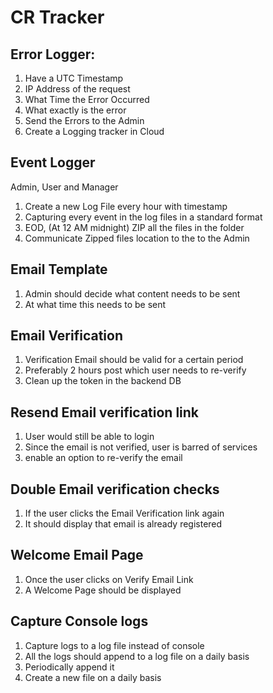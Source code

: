 # CR Tracker

## Error Logger:

1. Have a UTC Timestamp
2. IP Address of the request
3. What Time the Error Occurred
4. What exactly is the error
5. Send the Errors to the Admin
6. Create a Logging tracker in Cloud

## Event Logger

Admin, User and Manager

1. Create a new Log File every hour with timestamp
2. Capturing every event in the log files in a standard format
3. EOD, (At 12 AM midnight) ZIP all the files in the folder
4. Communicate Zipped files location to the to the Admin

## Email Template

1. Admin should decide what content needs to be sent
2. At what time this needs to be sent

## Email Verification

1. Verification Email should be valid for a certain period
2. Preferably 2 hours post which user needs to re-verify
3. Clean up the token in the backend DB

## Resend Email verification link

1. User would still be able to login
2. Since the email is not verified, user is barred of services
3. enable an option to re-verify the email

## Double Email verification checks

1. If the user clicks the Email Verification link again
2. It should display that email is already registered

## Welcome Email Page

1. Once the user clicks on Verify Email Link
2. A Welcome Page should be displayed

## Capture Console logs

1. Capture logs to a log file instead of console
2. All the logs should append to a log file on a daily basis
3. Periodically append it
4. Create a new file on a daily basis
